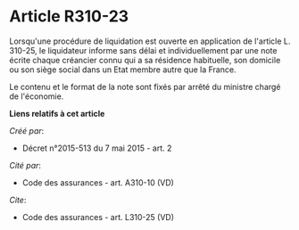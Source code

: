 # Article R310-23

Lorsqu'une procédure de liquidation est ouverte en application de l'article L. 310-25, le liquidateur informe sans délai et
individuellement par une note écrite chaque créancier connu qui a sa résidence habituelle, son domicile ou son siège social
dans un Etat membre autre que la France. 

Le contenu et le format de la note sont fixés par arrêté du ministre chargé de l'économie.

**Liens relatifs à cet article**

_Créé par_:

  - Décret n°2015-513 du 7 mai 2015 - art. 2

_Cité par_:

  - Code des assurances - art. A310-10 (VD)

_Cite_:

  - Code des assurances - art. L310-25 (VD)
